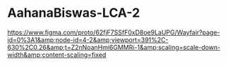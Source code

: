 # AahanaBiswas-LCA-2
https://www.figma.com/proto/62fjF7SSfF0xD8oe9LaUPG/Wayfair?page-id=0%3A1&amp;node-id=4-2&amp;viewport=391%2C-630%2C0.26&amp;t=Z2nNoanHmi6GMMRi-1&amp;scaling=scale-down-width&amp;content-scaling=fixed
